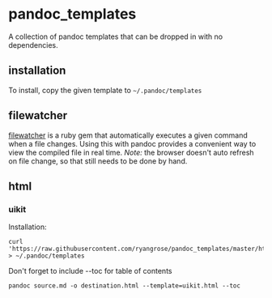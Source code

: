 # pandoc_templates

A collection of pandoc templates that can be dropped in with no dependencies.

## installation

To install, copy the given template to `~/.pandoc/templates`

## filewatcher

[filewatcher](https://github.com/thomasfl/filewatcher) is a ruby gem that
automatically executes a given command when a file changes. Using this
with pandoc provides a convenient way to view the compiled file in real
time. *Note:* the browser doesn't auto refresh on file change, so that still
needs to be done by hand.

## html

### uikit

Installation:

```
curl 'https://raw.githubusercontent.com/ryangrose/pandoc_templates/master/html/uikit.html' > ~/.pandoc/templates
```

Don't forget to include --toc for table of contents

```
pandoc source.md -o destination.html --template=uikit.html --toc
```
